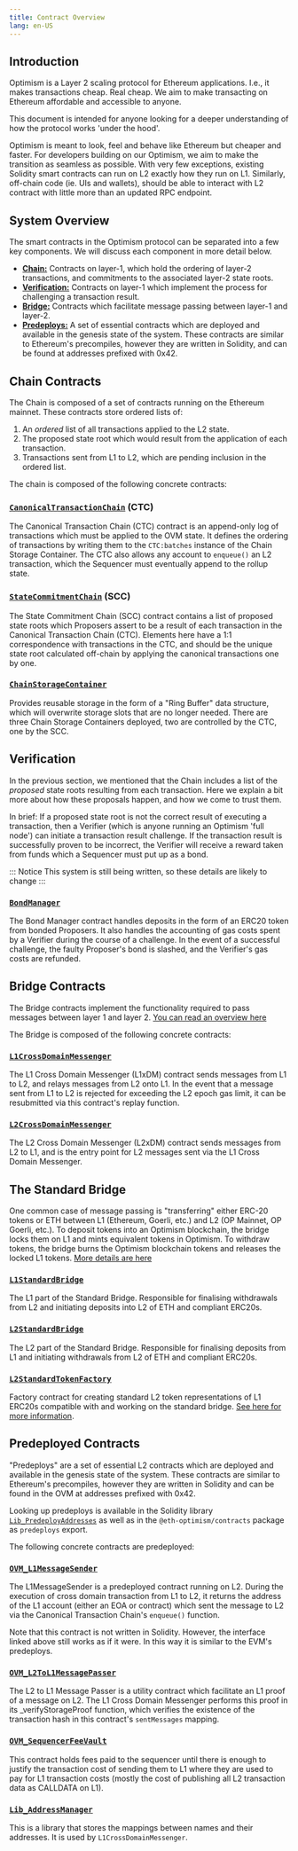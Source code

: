 ```yaml
---
title: Contract Overview
lang: en-US
---
```


## Introduction

<!-- - Welcome!  Give context -- "how to read these docs" -->

Optimism is a Layer 2 scaling protocol for Ethereum applications.
I.e., it makes transactions cheap. Real cheap.
We aim to make transacting on Ethereum affordable and
accessible to anyone.

This document is intended for anyone looking for a deeper understanding of how the protocol works
'under the hood'.

Optimism is meant to look, feel and behave like Ethereum but cheaper and faster.
For developers building on our Optimism, we aim to make the transition as seamless as possible.
With very few exceptions,
existing Solidity smart contracts can run on L2 exactly how they run on L1.
Similarly, off-chain code (ie. UIs and wallets), should be able to interact with L2 contract with little more than an updated RPC endpoint.


## System Overview

The smart contracts in the Optimism protocol can be separated into a few key components. We will discuss each component in more detail below.

- **[Chain:](#chain-contracts)** Contracts on layer-1, which hold the ordering of layer-2 transactions, and commitments to the associated layer-2 state roots.
- **[Verification:](#verification)** Contracts on layer-1 which implement the process for challenging a transaction result.
- **[Bridge:](#bridge-contracts)** Contracts which facilitate message passing between layer-1 and layer-2.
- **[Predeploys:](#predeployed-contracts)** A set of essential contracts which are deployed and available in the genesis state of the system. These contracts are similar to Ethereum's precompiles, however they are written in Solidity, and can be found at addresses prefixed with 0x42.



## Chain Contracts

The Chain is composed of a set of contracts running on the Ethereum mainnet. These contracts store ordered
lists of:

1. An _ordered_ list of all transactions applied to the L2 state.
2. The proposed state root which would result from the application of each transaction.
3. Transactions sent from L1 to L2, which are pending inclusion in the ordered list.

<!--
**Planned section outline**
- Delineation between CTC and SCC,
- **high priority**: explain once and for all that challenges roll back state roots, but NOT transactions
- Diagram of "the chains" and what is stored on chain -- ideally illustrates the "roll up" mechanism whereby only roots of batches are SSTOREd
- Sequencing -- what are the properties, what are the implications
- Ring buffer?? (lean deprioritize)
-->

The chain is composed of the following concrete contracts:
<!-- concrete contracts stackex : -->

### [`CanonicalTransactionChain`](https://github.com/ethereum-optimism/optimism/blob/master/packages/contracts/contracts/L1/rollup/CanonicalTransactionChain.sol) (CTC)

The Canonical Transaction Chain (CTC) contract is an append-only log of transactions which must be applied to the OVM state. It defines the ordering of transactions by writing them to the `CTC:batches` instance of the Chain Storage Container. The CTC also allows any account to `enqueue()` an L2 transaction, which the Sequencer must  eventually append to the rollup state.

### [`StateCommitmentChain`](https://github.com/ethereum-optimism/optimism/blob/master/packages/contracts/contracts/L1/rollup/StateCommitmentChain.sol) (SCC)

The State Commitment Chain (SCC) contract contains a list of proposed state roots which Proposers assert to be a result of each transaction in the Canonical Transaction Chain (CTC). Elements here have a 1:1 correspondence with transactions in the CTC, and should be the unique state root calculated off-chain by applying the canonical transactions one by one.

### [`ChainStorageContainer`](https://github.com/ethereum-optimism/optimism/blob/master/packages/contracts/contracts/L1/rollup/ChainStorageContainer.sol)

Provides reusable storage in the form of a "Ring Buffer" data structure, which will overwrite storage slots that are no longer needed. There are three Chain Storage Containers deployed, two are controlled by the CTC, one by the SCC.

<!-- stackex: TODO - create a stackexchange Q and A, to make this term real. -->

## Verification

In the previous section, we mentioned that the Chain includes a list of the _proposed_ state roots
resulting from each transaction. Here we explain a bit more about how these proposals happen, and how
we come to trust them.

In brief: If a proposed state root is not the correct result of executing a transaction, then a Verifier (which is anyone running an Optimism 'full node') can initiate a transaction result challenge. If the transaction result is successfully proven to be incorrect, the Verifier will receive a reward taken from funds which a Sequencer must put up as a bond.

::: Notice
This system is still being written, so these details are likely to
change
:::



### [`BondManager`](https://github.com/ethereum-optimism/optimism/blob/master/packages/contracts/contracts/L1/verification/BondManager.sol)
The Bond Manager contract handles deposits in the form of an ERC20 token from bonded Proposers. It also handles the accounting of gas costs spent by a Verifier during the course of a challenge. In the event of a successful challenge, the faulty Proposer's bond is slashed, and the Verifier's gas costs are refunded.



## Bridge Contracts

The Bridge contracts implement the functionality required to pass messages between layer 1 and layer 2.  [You can read an overview
here](/docs/developers/bridge/messaging.html)

<!--
**Planned section outline**
- Low-level tools (ovmL1TXORIGIN, state committment access)

### Key concepts
- **Relaying** refers to executing a message sent from the other domain, ie. "this message was relayed
-->

The Bridge is composed of the following concrete contracts:

### [`L1CrossDomainMessenger`](https://github.com/ethereum-optimism/optimism/blob/master/packages/contracts/contracts/L1/messaging/L1CrossDomainMessenger.sol)
The L1 Cross Domain Messenger (L1xDM) contract sends messages from L1 to L2, and relays messages from L2 onto L1. In the event that a message sent from L1 to L2 is rejected for exceeding the L2 epoch gas limit, it can be resubmitted via this contract's replay function.

### [`L2CrossDomainMessenger`](https://github.com/ethereum-optimism/optimism/blob/master/packages/contracts/contracts/L2/messaging/L2CrossDomainMessenger.sol)
The L2 Cross Domain Messenger (L2xDM) contract sends messages from L2 to L1, and is the entry point for L2 messages sent via the L1 Cross Domain Messenger.


## The Standard Bridge

One common case of message passing is "transferring" either ERC-20
tokens or ETH between L1 (Ethereum, Goerli, etc.) and L2 (OP Mainnet, OP Goerli, etc.). To deposit tokens
into an Optimism blockchain, the bridge locks them on L1 and mints equivalent
tokens in Optimism. To withdraw tokens, the bridge burns the
Optimism blockchain tokens and releases the locked L1 tokens. [More details
are here](/docs/developers/bridge/standard-bridge.html)


### [`L1StandardBridge`](https://github.com/ethereum-optimism/optimism/blob/master/packages/contracts/contracts/L1/messaging/L1StandardBridge.sol)
The L1 part of the Standard Bridge. Responsible for finalising withdrawals from L2 and initiating deposits into L2 of ETH and compliant ERC20s.


### [`L2StandardBridge`](https://github.com/ethereum-optimism/optimism/blob/master/packages/contracts/contracts/L2/messaging/L2StandardBridge.sol)
The L2 part of the Standard Bridge. Responsible for finalising deposits from L1 and initiating withdrawals from L2 of ETH and compliant ERC20s.

### [`L2StandardTokenFactory`](https://github.com/ethereum-optimism/optimism/blob/master/packages/contracts/contracts/L2/messaging/L2StandardTokenFactory.sol)

Factory contract for creating standard L2 token representations of L1 ERC20s compatible with and working on the standard bridge.
[See here for more information](https://github.com/ethereum-optimism/optimism-tutorial/tree/main/standard-bridge-standard-token).


## Predeployed Contracts

"Predeploys" are a set of essential L2 contracts which are deployed and available in the genesis state of the system. These contracts are similar to Ethereum's precompiles, however they are written in Solidity and can be found in the OVM at addresses prefixed with 0x42.

Looking up predeploys is available in the Solidity library [`Lib_PredeployAddresses`](https://github.com/ethereum-optimism/optimism/blob/master/packages/contracts/contracts/libraries/constants/Lib_PredeployAddresses.sol) as well as in the `@eth-optimism/contracts` package as `predeploys` export.

The following concrete contracts are predeployed:

### [`OVM_L1MessageSender`](https://github.com/ethereum-optimism/optimism/blob/master/packages/contracts/contracts/L2/predeploys/iOVM_L1MessageSender.sol)

The L1MessageSender is a predeployed contract running on L2.
During the execution of cross domain transaction from L1 to L2, it returns the address of the L1 account (either an EOA or contract) which sent the message to L2 via the Canonical Transaction Chain's `enqueue()` function.

Note that this contract is not written in Solidity. However,
the interface linked above still works as if it were. In this way
it is similar to the EVM's predeploys.


### [`OVM_L2ToL1MessagePasser`](https://github.com/ethereum-optimism/optimism/blob/master/packages/contracts/contracts/L2/predeploys/OVM_L2ToL1MessagePasser.sol)
The L2 to L1 Message Passer is a utility contract which facilitate an L1 proof of a message on L2. The L1 Cross Domain Messenger performs this proof in its _verifyStorageProof function, which verifies the existence of the transaction hash in this  contract's `sentMessages` mapping.



### [`OVM_SequencerFeeVault`](https://github.com/ethereum-optimism/optimism/blob/master/packages/contracts/contracts/L2/predeploys/OVM_SequencerFeeVault.sol)
This contract holds fees paid to the sequencer until there is enough to
justify the transaction cost of sending them to L1 where they are used to
pay for L1 transaction costs (mostly the cost of publishing all L2 transaction
data as CALLDATA on L1).


### [`Lib_AddressManager`](https://github.com/ethereum-optimism/optimism/blob/master/packages/contracts/contracts/libraries/resolver/Lib_AddressManager.sol)
This is a library that stores the mappings between names and their addresses.
It is used by `L1CrossDomainMessenger`.
